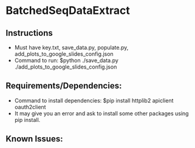 # BatchedSeqDataExtract

## Instructions
- Must have key.txt, save_data.py, populate.py, add_plots_to_google_slides_config.json
- Command to run: $python ./save_data.py ./add_plots_to_google_slides_config.json

## Requirements/Dependencies:
- Command to install dependencies: $pip install httplib2 apiclient oauth2client
- It may give you an error and ask to install some other packages using pip install.


## Known Issues:
 